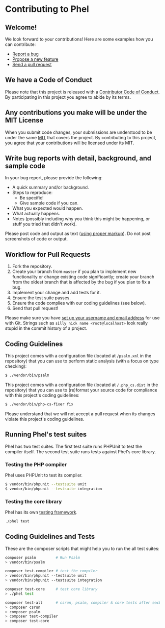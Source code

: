 # Contributing to Phel

## Welcome!

We look forward to your contributions! Here are some examples how you can contribute:

* [Report a bug](https://github.com/phel-lang/phel/issues/new?labels=bug&template=BUG.md)
* [Propose a new feature](https://github.com/phel-lang/phel/issues/new?labels=enhancement&template=FEATURE_REQUEST.md)
* [Send a pull request](https://github.com/phel-lang/phel/pulls)

## We have a Code of Conduct

Please note that this project is released with a [Contributor Code of Conduct](CODE_OF_CONDUCT.md).
By participating in this project you agree to abide by its terms.

## Any contributions you make will be under the MIT License

When you submit code changes, your submissions are understood to be under the same [MIT](https://github.com/phel-lang/phel-lang/blob/master/LICENSE) that covers the project.
By contributing to this project, you agree that your contributions will be licensed under its MIT.

## Write bug reports with detail, background, and sample code

In your bug report, please provide the following:

* A quick summary and/or background.
* Steps to reproduce:
    * Be specific!
    * Give sample code if you can.
* What you expected would happen.
* What actually happens.
* Notes (possibly including why you think this might be happening, or stuff you tried that didn't work).

Please post code and output as text ([using proper markup](https://guides.github.com/features/mastering-markdown/)). 
Do not post screenshots of code or output.

## Workflow for Pull Requests

1. Fork the repository.
2. Create your branch from `master` if you plan to implement new functionality or change existing code significantly;
   create your branch from the oldest branch that is affected by the bug if you plan to fix a bug.
3. Implement your change and add tests for it.
4. Ensure the test suite passes.
5. Ensure the code complies with our coding guidelines (see below).
6. Send that pull request!

Please make sure you have [set up your username and email address](https://git-scm.com/book/en/v2/Getting-Started-First-Time-Git-Setup) for use with Git. 
Strings such as `silly nick name <root@localhost>` look really stupid in the commit history of a project.

## Coding Guidelines

This project comes with a configuration file (located at `/psalm.xml` in the repository) that you can use to perform static analysis (with a focus on type checking):

```bash
$ ./vendor/bin/psalm
```

This project comes with a configuration file (located at `/.php_cs.dist` in the repository) that you can use to (re)format your source code for compliance with this project's coding guidelines:

```bash
$ ./vendor/bin/php-cs-fixer fix
```

Please understand that we will not accept a pull request when its changes violate this project's coding guidelines.

## Running Phel's test suites

Phel has two test suites. The first test suite runs PHPUnit to test the compiler itself. The second test suite runs tests against Phel's core library.

### Testing the PHP compiler

Phel uses PHPUnit to test its compiler.

```bash
$ vendor/bin/phpunit --testsuite unit
$ vendor/bin/phpunit --testsuite integration
```

### Testing the core library

Phel has its own [testing framework](https://phel-lang.org/documentation/testing/).

```bash
./phel test
```

## Coding Guidelines and Tests

These are the composer scripts that might help you to run the all test suites:

```bash
composer psalm         # Run Psalm
> vendor/bin/psalm

composer test-compiler # test the compiler
> vendor/bin/phpunit --testsuite unit
> vendor/bin/phpunit --testsuite integration

composer test-core     # test core library
> ./phel test

composer test-all      # csrun, psalm, compiler & core tests after each other
> composer csrun
> composer psalm
> composer test-compiler
> composer test-core
```

